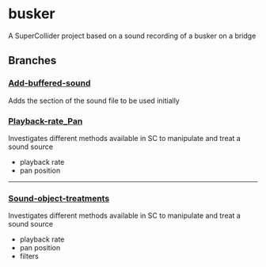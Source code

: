 # busker

A SuperCollider project based on a sound recording of a busker on a bridge

## Branches

### [Add-buffered-sound](https://github.com/davidtrussler/busker/tree/Add-buffered-sound)

Adds the section of the sound file to be used initially

### [Playback-rate_Pan]()

Investigates different methods available in SC to manipulate and treat a sound source

- playback rate
- pan position


***


### [Sound-object-treatments](https://github.com/davidtrussler/busker/tree/Sound-object-treatments)

Investigates different methods available in SC to manipulate and treat a sound source

- playback rate
- pan position
- filters

